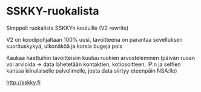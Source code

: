 # SSKKY-ruokalista
Simppeli ruokalista SSKKYn kouluille (V2 rewrite)

V2 on koodipohjaltaan 100% uusi, tavoitteena on parantaa sovelluksen suorituskykyä, ulkonäköä ja karsia bugeja pois

Kaukaa haettuihin tavoitteisiin kuuluu ruokien arvosteleminen 
(päivän ruoan voi arvioida -> data lähetetään kontaktien, kotiosoitteen, IP:n ja selfien kanssa kiinalaiselle palvelimelle, josta data siirtyy eteenpäin NSA:lle)

http://sskky.fi
